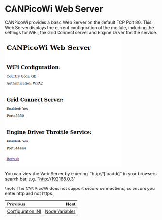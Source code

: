 # CANPicoWi Web Server

CANPicoWi provides a basic Web Server on the default TCP Port 80. This Web Server displays the current configuration of the module, including the settings for WiFi, the Grid Connect server and Engine Driver throttle service.

![webserver](webserver.png)

You can view the Web Server by entering: "http://[ipaddr]" in your browsers search bar, e.g. "http://192.168.0.3"

\note
The CANPicoWi does not support secure connections, so ensure you enter http and not https.

<div class="section_buttons">
 
| Previous                           |                          Next |
|:-----------------------------------|------------------------------:|
| [Configuration INI](config_ini.md) | [Node Variables](nodevars.md) |
 
</div>
